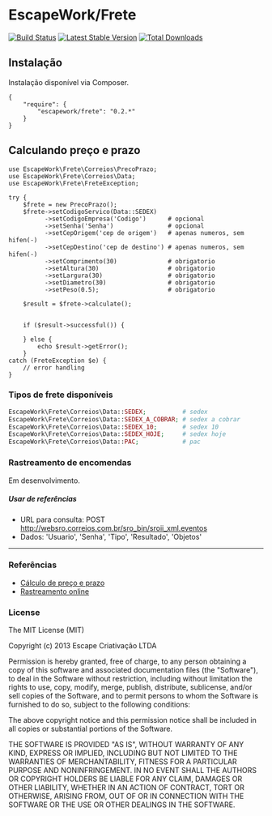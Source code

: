 # EscapeWork/Frete

[![Build Status](https://secure.travis-ci.org/EscapeWork/Frete.png)](http://travis-ci.org/EscapeWork/Frete) [![Latest Stable Version](https://poser.pugx.org/escapework/frete/v/stable.png)](https://packagist.org/packages/escapework/frete) [![Total Downloads](https://poser.pugx.org/escapework/frete/downloads.png)](https://packagist.org/packages/escapework/frete)

## Instalação

Instalação disponível via Composer.

```
{
    "require": {
        "escapework/frete": "0.2.*"
    }
}
```

## Calculando preço e prazo

```
use EscapeWork\Frete\Correios\PrecoPrazo;
use EscapeWork\Frete\Correios\Data;
use EscapeWork\Frete\FreteException;

try {
    $frete = new PrecoPrazo();
    $frete->setCodigoServico(Data::SEDEX)
          ->setCodigoEmpresa('Codigo')      # opcional
          ->setSenha('Senha')               # opcional
          ->setCepOrigem('cep de origem')   # apenas numeros, sem hifen(-)
          ->setCepDestino('cep de destino') # apenas numeros, sem hifen(-)
          ->setComprimento(30)              # obrigatorio
          ->setAltura(30)                   # obrigatorio
          ->setLargura(30)                  # obrigatorio
          ->setDiametro(30)                 # obrigatorio
          ->setPeso(0.5);                   # obrigatorio

    $result = $frete->calculate();


	if ($result->successful()) {

	} else {
        echo $result->getError();
	}
catch (FreteException $e) {
    // error handling
}
```

### Tipos de frete disponíveis

```php
EscapeWork\Frete\Correios\Data::SEDEX;          # sedex
EscapeWork\Frete\Correios\Data::SEDEX_A_COBRAR; # sedex a cobrar
EscapeWork\Frete\Correios\Data::SEDEX_10;       # sedex 10
EscapeWork\Frete\Correios\Data::SEDEX_HOJE;     # sedex hoje
EscapeWork\Frete\Correios\Data::PAC;            # pac
```

### Rastreamento de encomendas

Em desenvolvimento.

##### Usar de referências

* URL para consulta: POST http://websro.correios.com.br/sro_bin/sroii_xml.eventos
* Dados: 'Usuario', 'Senha', 'Tipo', 'Resultado', 'Objetos'

***

### Referências

* [Cálculo de preço e prazo](http://www.correios.com.br/para-voce/correios-de-a-a-z/pdf/calculador-remoto-de-precos-e-prazos/manual-de-implementacao-do-calculo-remoto-de-precos-e-prazos)
* [Rastreamento online](http://www.correios.com.br/para-voce/correios-de-a-a-z/pdf/rastreamento-de-objetos/Manual_SROXML_28fev14.pdf)

### License

The MIT License (MIT)

Copyright (c) 2013 Escape Criativação LTDA

Permission is hereby granted, free of charge, to any person obtaining a copy of this software and associated documentation files (the "Software"), to deal in the Software without restriction, including without limitation the rights to use, copy, modify, merge, publish, distribute, sublicense, and/or sell copies of the Software, and to permit persons to whom the Software is furnished to do so, subject to the following conditions:

The above copyright notice and this permission notice shall be included in all copies or substantial portions of the Software.

THE SOFTWARE IS PROVIDED "AS IS", WITHOUT WARRANTY OF ANY KIND, EXPRESS OR IMPLIED, INCLUDING BUT NOT LIMITED TO THE WARRANTIES OF MERCHANTABILITY, FITNESS FOR A PARTICULAR PURPOSE AND NONINFRINGEMENT. IN NO EVENT SHALL THE AUTHORS OR COPYRIGHT HOLDERS BE LIABLE FOR ANY CLAIM, DAMAGES OR OTHER LIABILITY, WHETHER IN AN ACTION OF CONTRACT, TORT OR OTHERWISE, ARISING FROM, OUT OF OR IN CONNECTION WITH THE SOFTWARE OR THE USE OR OTHER DEALINGS IN THE SOFTWARE.

